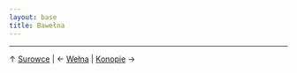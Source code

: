 ```yaml
---
layout: base
title: Bawełna
---
```




---

↑ [Surowce](/surowce/) | ← [Wełna](/surowce/welna/) | [Konopie](/surowce/konopie/) →

[bibliografia]: /slowniczek-i-bibliografia/#bibliografia
